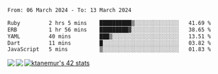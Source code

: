 <!--START_SECTION:waka-->

```txt
From: 06 March 2024 - To: 13 March 2024

Ruby         2 hrs 5 mins    ██████████▒░░░░░░░░░░░░░░   41.69 %
ERB          1 hr 56 mins    █████████▓░░░░░░░░░░░░░░░   38.65 %
YAML         40 mins         ███▒░░░░░░░░░░░░░░░░░░░░░   13.51 %
Dart         11 mins         █░░░░░░░░░░░░░░░░░░░░░░░░   03.82 %
JavaScript   5 mins          ▒░░░░░░░░░░░░░░░░░░░░░░░░   01.83 %
```

<!--END_SECTION:waka-->
<a href="https://github.com/anuraghazra/github-readme-stats">
  <img align="left" src="https://github-readme-stats.vercel.app/api?username=Tanesan&count_private=true&show_icons=true" />
<img align="left" src="https://github-readme-stats.vercel.app/api/top-langs/?username=Tanesan" />
</a>

[![ktanemur's 42 stats](https://badge42.vercel.app/api/v2/cl1wslf6s002109l771rng2w8/stats?cursusId=21&coalitionId=62)](https://github.com/JaeSeoKim/badge42)
